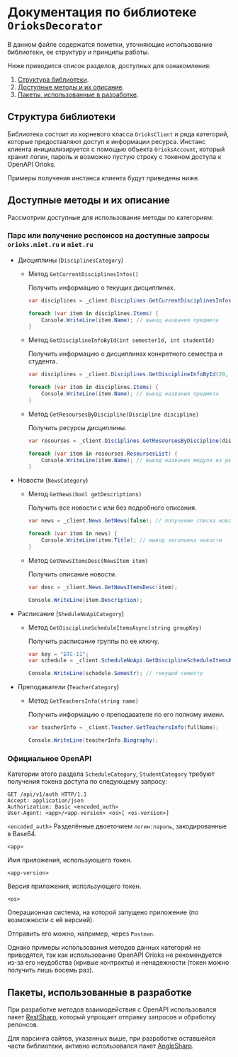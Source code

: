 # Документация по библиотеке `OrioksDecorator`

В данном файле содержатся пометки, уточняющие использование библиотеки, ее структуру и принципы работы.

Ниже приводится список разделов, доступных для ознакомления:

1. [Структура библиотеки](#Структура_библиотеки).
2. [Доступные методы и их описание](#Доступные_методы_и_их_описание).
3. [Пакеты, использованные в разработке](#Пакеты,_использованные_в_разработке).



## <a name="Структура_библиотеки">  Структура библиотеки </a> 

Библиотека состоит из корневого класса `OrioksClient` и ряда категорий, которые предоставляют доступ к информации ресурса. Инстанс клиента инициализируется с помощью объекта `OrioksAccount`, который хранит логин, пароль и возможно пустую строку с токеном доступа к OpenAPI Orioks.

Примеры получения инстанса клиента будут приведены ниже.

## <a name="Доступные_методы_и_их_описание"> Доступные методы и их описание </a>

Рассмотрим доступные для использования методы по категориям:

### Парс или получение респонсов на доступные запросы `orioks.miet.ru`  и `miet.ru`

- Дисциплины (`DisciplinesCategory`)

  - Метод `GetCurrentDisciplinesInfos()`

    Получить информацию о текущих дисциплинах.

    ```c#
    var disciplines = _client.Disciplines.GetCurrentDisciplinesInfos(); // объект со списком дисциплин
    
    foreach (var item in disciplines.Items) {
        Console.WriteLine(item.Name); // вывод названия предмета
    }
    ```

  - Метод `GetDisciplineInfoById(int semesterId, int studentId)`

    Получить информацию о дисциплинах конкретного семестра и студента.

    ```c#
    var disciplines = _client.Disciplines.GetDisciplineInfoById(29, 1345); // объект со списком дисциплин
    
    foreach (var item in disciplines.Items) {
        Console.WriteLine(item.Name); // вывод названия предмета
    }
    ```

  - Метод `GetResoursesByDiscipline(Discipline discipline)`

    Получить ресурсы дисциплины.

    ```c#
    var resourses = _client.Disciplines.GetResoursesByDiscipline(discipline); // объект ресурсов
    
    foreach (var item in resourses.ResoursesList) {
        Console.WriteLine(item.Name); // вывод названия модуля из ресурсов
    }
    ```

- Новости (`NewsCategory`)

  - Метод `GetNews(bool getDescriptions)`

    Получить все новости с или без подробного описания.

    ```c#
    var news = _client.News.GetNews(false); // получение списка новостей
    
    foreach (var item in news) {
        Console.WriteLine(item.Title); // вывод заголовка новости
    }
    ```

  - Метод `GetNewsItemsDesc(NewsItem item)`

    Получить описание новости.

    ```c#
    var desc = _client.News.GetNewsItemsDesc(item);
    
    Console.WriteLine(item.Description);
    ```

- Расписание (`SheduleNoApiCategory`)

  - Метод `GetDisciplineScheduleItemsAsync(string groupKey)`

    Получить расписание группы по ее ключу.

    ```c#
    var key = "БТС-11";
    var schedule = _client.ScheduleNoApi.GetDisciplineScheduleItemsAsync(key);
    
    Console.WriteLine(schedule.Semestr); // текущий семестр
    ```

- Преподаватели (`TeacherCategory`)

  - Метод `GetTeachersInfo(string name)`

    Получить информацию о преподавателе по его полному имени.

    ```c#
    var teacherInfo = _client.Teacher.GetTeachersInfo(fullName);
    
    Console.WriteLine(teacherInfo.Biography);
    ```

### Официальное OpenAPI

Категории этого раздела `ScheduleCategory`, `StudentCategory` требуют получения токена доступа по следующему запросу:

```http
GET /api/v1/auth HTTP/1.1
Accept: application/json
Authorization: Basic <encoded_auth>
User-Agent: <app>/<app-version> <os>[ <os-version>]
```

`<encoded_auth>`
Разделённые двоеточием `логин:пароль`, закодированные в Base64.

`<app>`

Имя приложения, использующего токен.

`<app-version>`

Версия приложения, использующего токен.

`<os>`

Операционная система, на которой запущено приложение (по возможности с её версией).

Отправить его можно, например, через `Postman`. 

Однако примеры использования методов данных категорий не приводятся, так как использование OpenAPI Orioks не рекомендуется из-за его неудобства (кривые контракты) и ненадежности (токен можно получить лишь восемь раз). 

## <a name="Пакеты,_использованные_в_разработке"> Пакеты, использованные в разработке </a>

При разработке методов взаимодействия с OpenAPI использовался пакет [RestSharp](https://restsharp.dev/), который упрощает отправку запросов и обработку репонсов.

Для парсинга сайтов, указанных выше, при разработке оставшейся части библиотеки, активно использовался пакет [AngleSharp](https://anglesharp.github.io/). 

